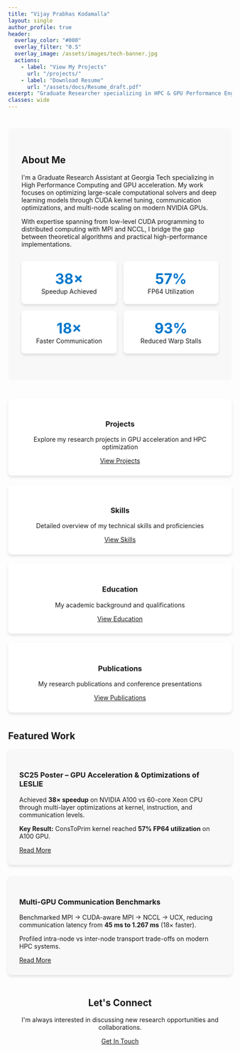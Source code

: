 ```yaml
---
title: "Vijay Prabhas Kodamalla"
layout: single
author_profile: true
header:
  overlay_color: "#000"
  overlay_filter: "0.5"
  overlay_image: /assets/images/tech-banner.jpg
  actions:
    - label: "View My Projects"
      url: "/projects/"
    - label: "Download Resume"
      url: "/assets/docs/Resume_draft.pdf"
excerpt: "Graduate Researcher specializing in HPC & GPU Performance Engineering"
classes: wide
---
```


<style>
  .feature-box {
    background: #f8f8f8;
    border-radius: 8px;
    padding: 25px;
    margin-bottom: 25px;
    box-shadow: 0 4px 6px rgba(0,0,0,0.1);
    transition: transform 0.3s ease;
  }
  
  .feature-box:hover {
    transform: translateY(-5px);
  }
  
  .nav-grid {
    display: grid;
    grid-template-columns: repeat(auto-fit, minmax(250px, 1fr));
    gap: 20px;
    margin: 40px 0;
  }
  
  .nav-card {
    background: white;
    border-radius: 8px;
    padding: 25px;
    text-align: center;
    box-shadow: 0 4px 6px rgba(0,0,0,0.1);
    transition: all 0.3s ease;
  }
  
  .nav-card:hover {
    box-shadow: 0 10px 20px rgba(0,0,0,0.1);
    transform: translateY(-5px);
  }
  
  .nav-card i {
    font-size: 2.5rem;
    margin-bottom: 15px;
    color: #0077cc;
  }
  
  .about-section {
    margin: 40px 0;
    padding: 30px;
    background: #f8f8f8;
    border-radius: 8px;
  }
  
  .skill-pill {
    display: inline-block;
    background: #e9ecef;
    padding: 5px 12px;
    border-radius: 20px;
    margin: 5px;
    font-size: 0.85rem;
  }
  
  .stats-grid {
    display: grid;
    grid-template-columns: repeat(auto-fit, minmax(150px, 1fr));
    gap: 15px;
    margin: 30px 0;
    text-align: center;
  }
  
  .stat-item {
    background: white;
    padding: 20px;
    border-radius: 8px;
    box-shadow: 0 4px 6px rgba(0,0,0,0.1);
  }
  
  .stat-number {
    font-size: 2rem;
    font-weight: bold;
    color: #0077cc;
    display: block;
  }
</style>

<section class="about-section">
  <h2>About Me</h2>
  <p>I'm a Graduate Research Assistant at Georgia Tech specializing in High Performance Computing and GPU acceleration. My work focuses on optimizing large-scale computational solvers and deep learning models through CUDA kernel tuning, communication optimizations, and multi-node scaling on modern NVIDIA GPUs.</p>
  
  <p>With expertise spanning from low-level CUDA programming to distributed computing with MPI and NCCL, I bridge the gap between theoretical algorithms and practical high-performance implementations.</p>
  
  <div class="stats-grid">
    <div class="stat-item">
      <span class="stat-number">38×</span>
      <span>Speedup Achieved</span>
    </div>
    <div class="stat-item">
      <span class="stat-number">57%</span>
      <span>FP64 Utilization</span>
    </div>
    <div class="stat-item">
      <span class="stat-number">18×</span>
      <span>Faster Communication</span>
    </div>
    <div class="stat-item">
      <span class="stat-number">93%</span>
      <span>Reduced Warp Stalls</span>
    </div>
  </div>
</section>

<div class="nav-grid">
  <div class="nav-card">
    <i class="fas fa-project-diagram"></i>
    <h3>Projects</h3>
    <p>Explore my research projects in GPU acceleration and HPC optimization</p>
    <a href="/projects/" class="btn btn--primary">View Projects</a>
  </div>
  
  <div class="nav-card">
    <i class="fas fa-tools"></i>
    <h3>Skills</h3>
    <p>Detailed overview of my technical skills and proficiencies</p>
    <a href="/skills/" class="btn btn--primary">View Skills</a>
  </div>
  
  <div class="nav-card">
    <i class="fas fa-graduation-cap"></i>
    <h3>Education</h3>
    <p>My academic background and qualifications</p>
    <a href="/education/" class="btn btn--primary">View Education</a>
  </div>
  
  <div class="nav-card">
    <i class="fas fa-book"></i>
    <h3>Publications</h3>
    <p>My research publications and conference presentations</p>
    <a href="/publications/" class="btn btn--primary">View Publications</a>
  </div>
</div>

<section>
  <h2>Featured Work</h2>
  
  <div class="feature-box">
    <h3>SC25 Poster – GPU Acceleration & Optimizations of LESLIE</h3>
    <p>Achieved <strong>38× speedup</strong> on NVIDIA A100 vs 60-core Xeon CPU through multi-layer optimizations at kernel, instruction, and communication levels.</p>
    <p><strong>Key Result:</strong> ConsToPrim kernel reached <strong>57% FP64 utilization</strong> on A100 GPU.</p>
    <a href="/projects/" class="btn btn--info">Read More</a>
  </div>
  
  <div class="feature-box">
    <h3>Multi-GPU Communication Benchmarks</h3>
    <p>Benchmarked MPI → CUDA-aware MPI → NCCL → UCX, reducing communication latency from <strong>45 ms to 1.267 ms</strong> (18× faster).</p>
    <p>Profiled intra-node vs inter-node transport trade-offs on modern HPC systems.</p>
    <a href="/projects/" class="btn btn--info">Read More</a>
  </div>
</section>

<section style="text-align: center; margin: 50px 0;">
  <h2>Let's Connect</h2>
  <p>I'm always interested in discussing new research opportunities and collaborations.</p>
  <a href="/contact/" class="btn btn--success">Get In Touch</a>
</section>
